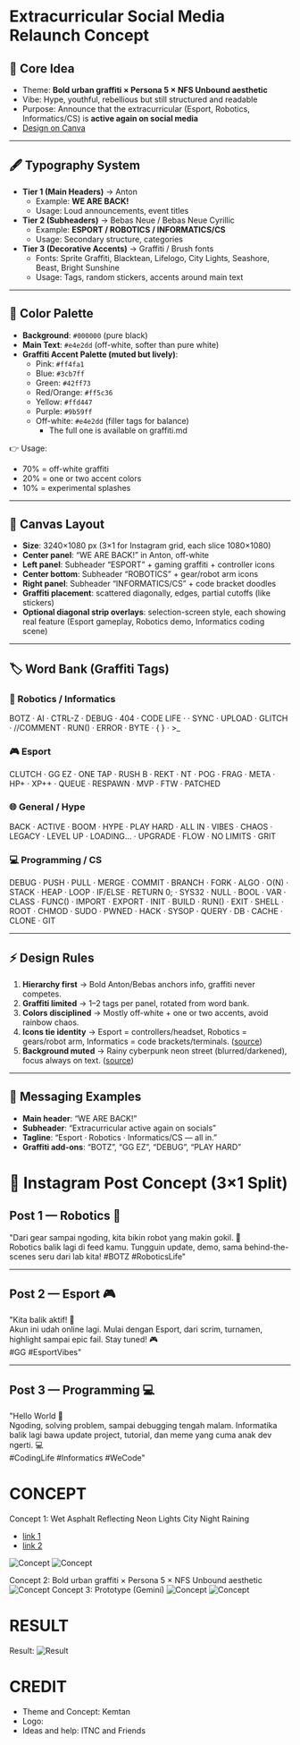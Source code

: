 # Extracurricular Social Media Relaunch Concept

## 🎯 Core Idea
- Theme: **Bold urban graffiti × Persona 5 × NFS Unbound aesthetic**
- Vibe: Hype, youthful, rebellious but still structured and readable
- Purpose: Announce that the extracurricular (Esport, Robotics, Informatics/CS) is **active again on social media**
- [Design on Canva](https://www.canva.com/design/DAG0Mpb2S5c/hyt_8yygyfRG_rgfy73qdw/edit?utm_content=DAG0Mpb2S5c&utm_campaign=designshare&utm_medium=link2&utm_source=sharebutton)

---

## 🖋 Typography System
- **Tier 1 (Main Headers)** → Anton  
  - Example: **WE ARE BACK!**
  - Usage: Loud announcements, event titles
- **Tier 2 (Subheaders)** → Bebas Neue / Bebas Neue Cyrillic  
  - Example: **ESPORT / ROBOTICS / INFORMATICS/CS**
  - Usage: Secondary structure, categories
- **Tier 3 (Decorative Accents)** → Graffiti / Brush fonts  
  - Fonts: Sprite Graffiti, Blacktean, Lifelogo, City Lights, Seashore, Beast, Bright Sunshine  
  - Usage: Tags, random stickers, accents around main text

---

## 🎨 Color Palette
- **Background**: `#000000` (pure black)  
- **Main Text**: `#e4e2dd` (off-white, softer than pure white)  
- **Graffiti Accent Palette (muted but lively)**:  
  - Pink: `#ff4fa1`  
  - Blue: `#3cb7ff`  
  - Green: `#42ff73` 
  - Red/Orange: `#ff5c36`  
  - Yellow: `#ffd447`  
  - Purple: `#9b59ff`  
  - Off-white: `#e4e2dd` (filler tags for balance)
    * The full one is available on graffiti.md

👉 Usage:  
- 70% = off-white graffiti  
- 20% = one or two accent colors  
- 10% = experimental splashes  

---

## 📐 Canvas Layout
- **Size**: 3240×1080 px (3×1 for Instagram grid, each slice 1080×1080)  
- **Center panel**: “WE ARE BACK!” in Anton, off-white  
- **Left panel**: Subheader “ESPORT” + gaming graffiti + controller icons  
- **Center bottom**: Subheader “ROBOTICS” + gear/robot arm icons  
- **Right panel**: Subheader “INFORMATICS/CS” + code bracket doodles  
- **Graffiti placement**: scattered diagonally, edges, partial cutoffs (like stickers)  
- **Optional diagonal strip overlays**: selection-screen style, each showing real feature (Esport gameplay, Robotics demo, Informatics coding scene)

---

## 🏷 Word Bank (Graffiti Tags)

### 🤖 Robotics / Informatics
BOTZ · AI · CTRL-Z · DEBUG · 404 · CODE LIFE · <HELLO WORLD> · SYNC · UPLOAD · GLITCH · //COMMENT · RUN() · ERROR · BYTE · { } · >_

### 🎮 Esport
CLUTCH · GG EZ · ONE TAP · RUSH B · REKT · NT · POG · FRAG · META · HP+ · XP++ · QUEUE · RESPAWN · MVP · FTW · PATCHED

### 🌐 General / Hype
BACK · ACTIVE · BOOM · HYPE · PLAY HARD · ALL IN · VIBES · CHAOS · LEGACY · LEVEL UP · LOADING… · UPGRADE · FLOW · NO LIMITS · GRIT

### 💻 Programming / CS
DEBUG · PUSH · PULL · MERGE · COMMIT · BRANCH · FORK · ALGO · O(N) · STACK · HEAP · LOOP · IF/ELSE · RETURN 0; · SYS32 · NULL · BOOL · VAR · CLASS · FUNC() · IMPORT · EXPORT · INIT · BUILD · RUN() · EXIT · SHELL · ROOT · CHMOD · SUDO · PWNED · HACK · SYSOP · QUERY · DB · CACHE · CLONE · GIT

---

## ⚡ Design Rules
1. **Hierarchy first** → Bold Anton/Bebas anchors info, graffiti never competes.  
2. **Graffiti limited** → 1–2 tags per panel, rotated from word bank.  
3. **Colors disciplined** → Mostly off-white + one or two accents, avoid rainbow chaos.  
4. **Icons tie identity** → Esport = controllers/headset, Robotics = gears/robot arm, Informatics = code brackets/terminals. ([source](https://www.svgrepo.com/)) 
5. **Background muted** → Rainy cyberpunk neon street (blurred/darkened), focus always on text. ([source](https://stockcake.com/i/neon-rain-reflection_126555_14056))

---

## 📣 Messaging Examples
- **Main header**: “WE ARE BACK!”  
- **Subheader**: “Extracurricular active again on socials”  
- **Tagline**: “Esport · Robotics · Informatics/CS — all in.”  
- **Graffiti add-ons**: “BOTZ”, “GG EZ”, “DEBUG”, “PLAY HARD” 

# 📲 Instagram Post Concept (3×1 Split)
## Post 1 — Robotics 🤖  
"Dari gear sampai ngoding, kita bikin robot yang makin gokil. 🤖  
Robotics balik lagi di feed kamu. Tungguin update, demo, sama behind-the-scenes seru dari lab kita! #BOTZ #RoboticsLife"  

---

## Post 2 — Esport 🎮  
"Kita balik aktif! 🚀  
Akun ini udah online lagi. Mulai dengan Esport, dari scrim, turnamen, highlight sampai epic fail. Stay tuned! 🎮  
#GG #EsportVibes"  

---

## Post 3 — Programming 💻  
"Hello World 👋  
Ngoding, solving problem, sampai debugging tengah malam. Informatika balik lagi bawa update project, tutorial, dan meme yang cuma anak dev ngerti. 💻  
#CodingLife #Informatics #WeCode"


# CONCEPT
Concept 1: Wet Asphalt Reflecting Neon Lights City Night Raining
- [link 1](https://www.dreamstime.com/photos-images/wet-asphalt-reflecting-neon-lights-city-night-rain-falling.html)
- [link 2](https://www.google.com/search?tbnid=gf84cyaVGY2HlM&tbnh=0&tbnw=0&sca_esv=229f5e211f1b8dd0&lns_surface=19&authuser=0&biw=2560&bih=1315&cs=1&sxsrf=AE3TifPVoilZvwcr43vq9t9w00h4NWINow:1759001785734&udm=44&source=lns.web.gisivli&vsdim=297,170&gsessionid=fDnFD54wbqL1-Ba9_YXKpqdBwLj3CQvt6jNGjL_kS8Jz00z1sdN7XQ&lsessionid=jNNFE6oyUZvosXCBfGYFjv2XrS8YoqsJoQGxbCaqGQs_F25HfLK3xw&vsint=CAQqCgoCCAcSAggSIAE6IwoWDQAAAD8VAAAAPx0AAIA_JQAAgD8wARCgBhjJAyUAAIA_&lns_mode=mu&q=free+wallpaper&sa=X&ved=2ahUKEwjVj-Sk2PmPAxWN1jgGHR7RNX4Qs6gLegQIEhAB&vsrid=CPKIucigvZS5pwEQBRgBIiRGM0VFQjNCRi0yMTdCLTRDRDktQUQxOC1FNTYxOTUwRjg3QzMyBiICc2woIDif29n51_mPAw)

![Concept](https://images.stockcake.com/public/1/c/e/1ce868a1-5012-47b0-ba02-954a7857ce96_large/neon-rain-reflection-stockcake.jpg)
![Concept](https://c1.wallpaperflare.com/path/603/151/753/green-neon-night-photography-night-time-2cdf3747488c5436c7939f5b658b3103.jpg)

Concept 2: Bold urban graffiti × Persona 5 × NFS Unbound aesthetic
![Concept](https://external-preview.redd.it/Cm8isn_DxqMEY9HWDv_Y6O_ReCyU2z4q0zaf6HDVBNo.jpg?auto=webp&s=fbc34d1aa230c40dbbc91d973a1493406345c43e)
Concept 3: Prototype (Gemini)
![Concept](img/concept1.png)
![Concept](img/concept2.png)

# RESULT
Result:
![Result](img/result.png)

# CREDIT
- Theme and Concept: Kemtan
- Logo: 
- Ideas and help: ITNC and Friends